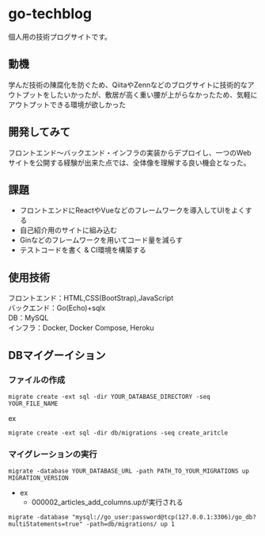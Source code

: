 # go-techblog
個人用の技術プログサイトです。

## 動機
学んだ技術の陳腐化を防ぐため、QiitaやZennなどのブログサイトに技術的なアウトプットをしたいかったが、敷居が高く重い腰が上がらなかったため、気軽にアウトプットできる環境が欲しかった

## 開発してみて
フロントエンド〜バックエンド・インフラの実装からデプロイし、一つのWebサイトを公開する経験が出来た点では、全体像を理解する良い機会となった。 

## 課題
- フロントエンドにReactやVueなどのフレームワークを導入してUIをよくする
- 自己紹介用のサイトに組み込む
- Ginなどのフレームワークを用いてコード量を減らす
- テストコードを書く & CI環境を構築する

## 使用技術
フロントエンド：HTML,CSS(BootStrap),JavaScript  
バックエンド：Go(Echo)+sqlx  
DB：MySQL  
インフラ：Docker, Docker Compose, Heroku  

## DBマイグーイション
### ファイルの作成
```
migrate create -ext sql -dir YOUR_DATABASE_DIRECTORY -seq YOUR_FILE_NAME
```
ex
```
migrate create -ext sql -dir db/migrations -seq create_aritcle
```

### マイグレーションの実行
```
migrate -database YOUR_DATABASE_URL -path PATH_TO_YOUR_MIGRATIONS up MIGRATION_VERSION
```

- ex
    - 000002_articles_add_columns.upが実行される
```
migrate -database "mysql://go_user:password@tcp(127.0.0.1:3306)/go_db?multiStatements=true" -path=db/migrations/ up 1
```